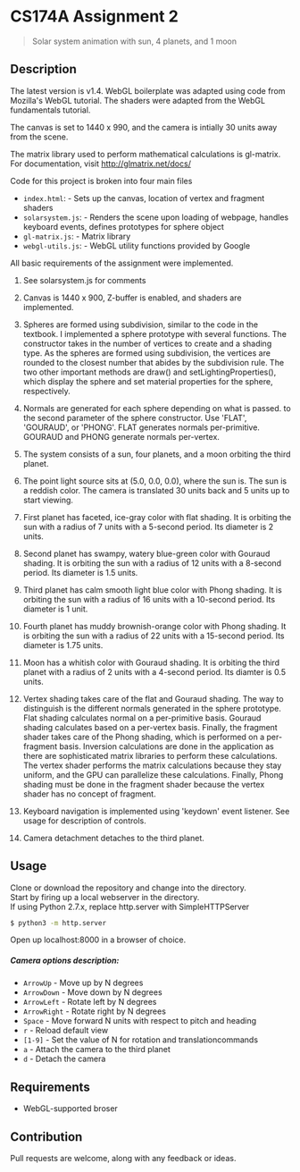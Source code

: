 # CS174A Assignment 2

> Solar system animation with sun, 4 planets, and 1 moon 

## Description 

The latest version is v1.4.
WebGL boilerplate was adapted using code from Mozilla's WebGL tutorial. 
The shaders were adapted from the WebGL fundamentals tutorial. 

The canvas is set to 1440 x 990, and the camera is intially 
30 units away from the scene. 

The matrix library used to perform mathematical calculations is gl-matrix. 
For documentation, visit http://glmatrix.net/docs/

Code for this project is broken into four main files

- `index.html`:				- Sets up the canvas, location of vertex and fragment shaders
- `solarsystem.js`: 		- Renders the scene upon loading of webpage, handles 
							keyboard events, defines prototypes for sphere object 
- `gl-matrix.js`: 			- Matrix library 
- `webgl-utils.js`:			- WebGL utility functions provided by Google 

All basic requirements of the assignment were implemented.

1. See solarsystem.js for comments 

2. Canvas is 1440 x 900, Z-buffer is enabled, and shaders are implemented.

3. Spheres are formed using subdivision, similar to the code in the textbook. I implemented a sphere prototype with several functions.
The constructor takes in the number of vertices to create and a shading type. As the spheres are formed using subdivision, the vertices
are rounded to the closest number that abides by the subdivision rule. The two other important methods are draw() and setLightingProperties(), 
which display the sphere and set material properties for the sphere, respectively. 

4. Normals are generated for each sphere depending on what is passed.
to the second parameter of the sphere constructor. Use 'FLAT', 'GOURAUD', or 'PHONG'. 
FLAT generates normals per-primitive. GOURAUD and PHONG generate normals per-vertex. 

5. The system consists of a sun, four planets, and a moon orbiting the third planet. 

6. The point light source sits at (5.0, 0.0, 0.0), where the sun is. The sun 
is a reddish color. The camera is translated 30 units back and 5 units up to start viewing. 

7. First planet has faceted, ice-gray color with flat shading. It is orbiting the sun 
with a radius of 7 units with a 5-second period. Its diameter is 2 units. 

8. Second planet has swampy, watery blue-green color with Gouraud shading. It is orbiting the sun 
with a radius of 12 units with a 8-second period. Its diameter is 1.5 units.

9. Third planet has calm smooth light blue color with Phong shading. It is orbiting the sun 
with a radius of 16 units with a 10-second period. Its diameter is 1 unit.

10. Fourth planet has muddy brownish-orange color with Phong shading. It is orbiting the sun 
with a radius of 22 units with a 15-second period. Its diameter is 1.75 units. 

11. Moon has a whitish color with Gouraud shading. It is orbiting the third planet 
with a radius of 2 units with a 4-second period. Its diamter is 0.5 units. 

12. Vertex shading takes care of the flat and Gouraud shading. The way to distinguish is
the different normals generated in the sphere prototype. Flat shading calculates normal
on a per-primitive basis. Gouraud shading calculates based on a per-vertex basis. Finally,
the fragment shader takes care of the Phong shading, which is performed on a per-fragment 
basis. Inversion calculations are done in the application as there are sophisticated 
matrix libraries to perform these calculations. The vertex shader performs the matrix calculations
because they stay uniform, and the GPU can parallelize these calculations. Finally, Phong
shading must be done in the fragment shader because the vertex shader has no concept of fragment. 

13. Keyboard navigation is implemented using 'keydown' event listener. 
See usage for description of controls. 

14. Camera detachment detaches to the third planet. 


## Usage

Clone or download the repository and change into the directory.  
Start by firing up a local webserver in the directory.  
If using Python 2.7.x, replace http.server with SimpleHTTPServer  

```sh
$ python3 -m http.server 

```

Open up localhost:8000 in a browser of choice. 

##### Camera options description:

- `ArrowUp`      	- Move up by N degrees
- `ArrowDown`      	- Move down by N degrees 
- `ArrowLeft`      	- Rotate left by N degrees
- `ArrowRight`      - Rotate right by N degrees 
- `Space`			- Move forward N units with respect to pitch and heading 
- `r`      			- Reload default view 
- `[1-9]` 			- Set the value of N for rotation and translationcommands 
- `a`				- Attach the camera to the third planet 
- `d`				- Detach the camera 

## Requirements
- WebGL-supported broser 

## Contribution
Pull requests are welcome, along with any feedback or ideas.


